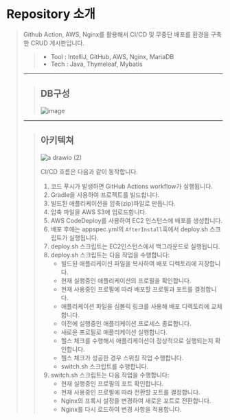 # Repository 소개
> Github Action, AWS, Nginx를 활용해서 CI/CD 및 무중단 배포를 환경을 구축한 CRUD 게시판입니다.
>>
>> * Tool : IntelliJ, GitHub, AWS, Nginx, MariaDB
>> * Tech : Java, Thymeleaf, Mybatis
> <hr>
>   
>> ## DB구성
>> ![image](https://github.com/ha2ee/board/assets/115638416/7e7abe5f-2fb1-424e-b33f-8bb3df81a47c)
>> 
> <hr>
> 
>> ## 아키텍쳐
>> ![a drawio (2)](https://github.com/ha2ee/board/assets/115638416/d4fbc0a8-5a13-48da-be56-dd867343fdc6)
>>
>> CI/CD 흐름은 다음과 같이 동작합니다.
>> 1. 코드 푸시가 발생하면 GitHub Actions workflow가 실행됩니다.
>> 2. Gradle을 사용하여 프로젝트를 빌드합니다.
>> 3. 빌드된 애플리케이션을 압축(zip)파일로 만듭니다.
>> 4. 압축 파일을 AWS S3에 업로드합니다.
>> 5. AWS CodeDeploy를 사용하여 EC2 인스턴스에 배포를 생성합니다.
>> 6. 배포 후에는 appspec.yml의 `AfterInstall`훅에서 deploy.sh 스크립트가 실행됩니다.
>> 7. deploy.sh 스크립트는 EC2인스턴스에서 백그라운드로 실행됩니다.
>> 8. deploy.sh 스크립트는 다음 작업을 수행합니다:
>>    * 빌드된 애플리케이션 파일을 복사하여 배포 디렉토리에 저장합니다.
>>    * 현재 실행중인 애플리케이션의 프로필을 확인합니다.
>>    * 현재 사용중인 프로필에 따라 배포할 프로필과 포트를 결정합니다.
>>    * 애플리케이션 파일을 심볼릭 링크를 사용해 배포 디렉토리에 교체합니다.
>>    * 이전에 실행중인 애플리케이션 프로세스 종료합니다.
>>    * 새로운 프로필로 애플리케이션 실행합니다.
>>    * 헬스 체크를 수행해서 애플리케이션이 정상적으로 실행되는지 확인합니다.
>>    * 헬스 체크가 성공한 경우 스위칭 작업 수행합니다.
>>    * switch.sh 스크립트를 수행합니다.
>> 9. switch.sh 스크립트는 다음 작업을 수행합니다:
>>    * 현재 실행중인 프로필의 포트 확인합니다.
>>    * 현재 사용중인 프로필에 따라 전환할 포트를 결정합니다.
>>    * Nginx의 프록시 설정을 변경하여 새로운 포트로 전환합니다.
>>    * Nginx를 다시 로드하여 변경 사항을 적용합니다.

